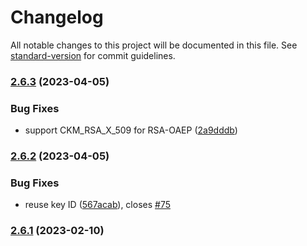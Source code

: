 # Changelog

All notable changes to this project will be documented in this file. See [standard-version](https://github.com/conventional-changelog/standard-version) for commit guidelines.

### [2.6.3](https://github.com/PeculiarVentures/node-webcrypto-p11/compare/v2.6.2...v2.6.3) (2023-04-05)


### Bug Fixes

* support CKM_RSA_X_509 for RSA-OAEP ([2a9dddb](https://github.com/PeculiarVentures/node-webcrypto-p11/commit/2a9dddb84e77ed0a92b3e7fcbc4fbdca5e1af5d1))

### [2.6.2](https://github.com/PeculiarVentures/node-webcrypto-p11/compare/v2.6.1...v2.6.2) (2023-04-05)


### Bug Fixes

* reuse key ID ([567acab](https://github.com/PeculiarVentures/node-webcrypto-p11/commit/567acab4b68f69e57a63cdad368285cd9b57fe47)), closes [#75](https://github.com/PeculiarVentures/node-webcrypto-p11/issues/75)

### [2.6.1](https://github.com/PeculiarVentures/node-webcrypto-p11/compare/v2.6.0...v2.6.1) (2023-02-10)
